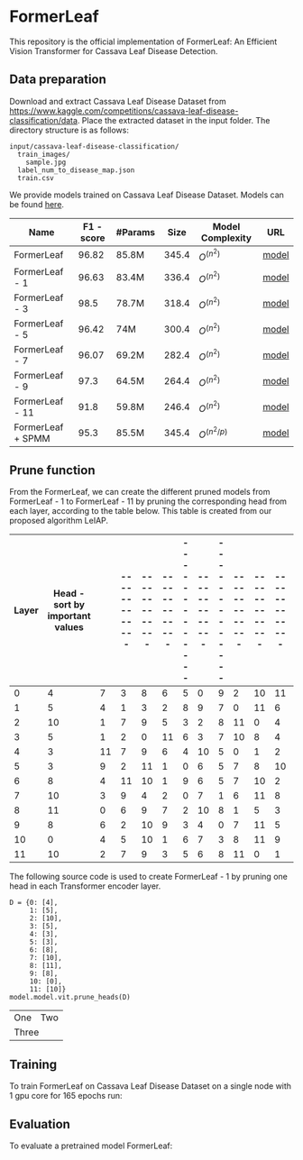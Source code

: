 # FormerLeaf

This repository is the official implementation of FormerLeaf: An Efficient Vision Transformer for Cassava Leaf Disease Detection.

## Data preparation

Download and extract Cassava Leaf Disease Dataset from https://www.kaggle.com/competitions/cassava-leaf-disease-classification/data. Place the extracted dataset in the input folder. The directory structure is as follows:
```
input/cassava-leaf-disease-classification/
  train_images/
    sample.jpg
  label_num_to_disease_map.json
  train.csv
```


We provide models trained on Cassava Leaf Disease Dataset. Models can be found [here](https://github.com/iec2-uit/FormerLeaf/releases/tag/model_zoo_release).

| Name  | F1 - score | #Params  | Size | Model Complexity | URL|
| ------------- | ------------- | ------------- | ------------- |------------- |------------- |
| FormerLeaf | 96.82  | 85.8M  | 345.4 |$O^(n^2)$ | [model](https://github.com/iec2-uit/FormerLeaf/releases/download/model_zoo_release/FormerLeaf) |
| FormerLeaf - 1 | 96.63  | 83.4M  | 336.4  |$O^(n^2)$ | [model](https://github.com/iec2-uit/FormerLeaf/releases/download/model_zoo_release/FormerLeaf-1)  |
| FormerLeaf - 3 | 98.5  | 78.7M  | 318.4  |$O^(n^2)$ | [model](https://github.com/iec2-uit/FormerLeaf/releases/download/model_zoo_release/FormerLeaf-3)  |
| FormerLeaf - 5 | 96.42  | 74M  | 300.4  |$O^(n^2)$ | [model](https://github.com/iec2-uit/FormerLeaf/releases/download/model_zoo_release/FormerLeaf-5)  |
| FormerLeaf - 7 | 96.07  | 69.2M  | 282.4  |$O^(n^2)$ | [model](https://github.com/iec2-uit/FormerLeaf/releases/download/model_zoo_release/FormerLeaf-7)  |
| FormerLeaf - 9 | 97.3  | 64.5M  | 264.4  |$O^(n^2)$ | [model](https://github.com/iec2-uit/FormerLeaf/releases/download/model_zoo_release/FormerLeaf-9)  |
| FormerLeaf - 11 | 91.8  | 59.8M  | 246.4  |$O^(n^2)$ | [model](https://github.com/iec2-uit/FormerLeaf/releases/download/model_zoo_release/FormerLeaf-11)  |
| FormerLeaf + SPMM| 95.3  | 85.5M  | 345.4  |$O^(n^2/p)$ | [model](https://github.com/iec2-uit/FormerLeaf/releases/download/model_zoo_release/FormerLeaf_SPMM)  |




## Prune function
From the FormerLeaf, we can create the different pruned models from FormerLeaf - 1 to FormerLeaf - 11 by pruning the corresponding head from each layer, according to the table below. This table is created from our proposed algorithm LeIAP.

| Layer  | Head - sort by important values | | ------------- | ------------- | ------------- | ------------- | ------------- | ------------- | ------------- | ------------- | ------------- | ------------- |
| ------------- | ------------- | ------------- | ------------- | ------------- | ------------- | ------------- | ------------- | ------------- | ------------- | ------------- | ------------- | ------------- |
| 0 | 4  |7  | 3  |8  |6  |5  |0  |9  |2  |10  | 11 |1  |
| 1 |  5 |4  | 1  |3  |2  |8  |9  |7 |0   |11  | 6  |10 |
| 2 |  10 |1  | 7  |9  |5  |3  |2  |8 |11   |0  | 4  |6 |
| 3 |  5 |1  | 2  |0  |11  |6  |3  |7 |10   |8  | 4  |9 |
| 4 |  3 |11  | 7  |9  |6  |4  |10  |5 |0   |1  | 2  |8 |
| 5 |  3 |9  | 2  |11  |1  |0  |6  |5 |7   |8  | 10  |4 |
| 6 |  8 |4  | 11  |10  |1  |9  |6  |5 |7   |10  |2  |3 |
| 7 |  10 |3  | 9  |4  |2  |0  |7  |1 |6   |11  | 8  |5 |
| 8 |  11 |0  | 6  |9  |7  |2  |10  |8 |1   |5  | 3  |4 |
| 9 |  8 |6  | 2  |10  |9  |3  |4  |0 |7   |11  | 5  |1 |
| 10 |  0 |4  | 5  |10  |1  |6  |7  |3 |8   |11  | 9 |2 |
| 11 |  10 |2  |7  |9  |3  |5  |6  |8 |11   |0  | 1  |4 |

The following source code is used to create FormerLeaf - 1 by pruning one head in each Transformer encoder layer.
```
D = {0: [4], 
     1: [5], 
     2: [10], 
     3: [5], 
     4: [3], 
     5: [3],
     6: [8], 
     7: [10],
     8: [11], 
     9: [8], 
     10: [0],
     11: [10]}
model.model.vit.prune_heads(D)
```
<table>
  <tr>
    <td>One</td>
    <td>Two</td>
  </tr>
  <tr>
    <td colspan="2">Three</td>
  </tr>
</table>

## Training

To train FormerLeaf on Cassava Leaf Disease Dataset on a single node with 1 gpu core for 165 epochs run:

## Evaluation

To evaluate a pretrained model FormerLeaf:
